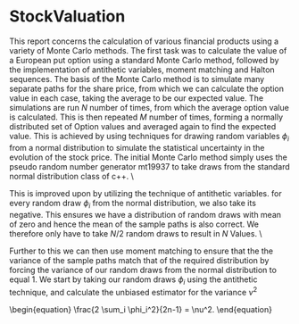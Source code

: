 # StockValuation

This report concerns the calculation of various financial products using a variety of Monte Carlo methods. The first task was to calculate the value of a European put option using a standard Monte Carlo method, followed by the implementation of antithetic variables, moment matching and Halton sequences. The basis of the Monte Carlo method is to simulate many separate paths for the share price, from which we can calculate the option value in each case, taking the average to be our expected value. The simulations are run $N$ number of times, from which the average option value is calculated. This is then repeated $M$ number of times, forming a normally distributed set of Option values and averaged again to find the expected value. This is achieved by using techniques for drawing random variables $\phi_i$ from a normal distribution to simulate the statistical uncertainty in the evolution of the stock price. The initial Monte Carlo method simply uses the pseudo random number generator mt19937 to take draws from the standard normal distribution class of c++. \\

This is improved upon by utilizing the technique of antithetic variables. for every random draw $\phi_i$ from the normal distribution, we also take its negative. This ensures we have a distribution of random draws with mean of zero and hence the mean of the sample paths is also correct. We therefore only have to take $N/2$ random draws to result in $N$ Values. \\

Further to this we can then use moment matching to ensure that the the variance of the sample paths match that of the required distribution by forcing the variance of our random draws from the normal distribution to equal 1. We start by taking our random draws $\phi_i$ using the antithetic technique, and calculate the unbiased estimator for the variance $\nu^2$

\begin{equation}
   \frac{2 \sum_i \phi_i^2}{2n-1} = \nu^2.
\end{equation}
